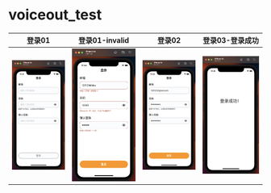 # voiceout_test

| 登录01                              | 登录01-invalid                                      | 登录02                              | 登录03-登录成功                                       |
| ----------------------------------- | --------------------------------------------------- | ----------------------------------- | ----------------------------------------------------- |
| ![登录01](./Screenshots/登录01.png) | ![登录01-invalid](./Screenshots/登录01-invalid.png) | ![登录02](./Screenshots/登录02.png) | ![登录03-登录成功](./Screenshots/登录03-登录成功.png) |







